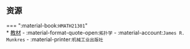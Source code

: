 ## 资源  
=== ":material-book:`HMATH21301`"  
    * [教材](https://api.ecylt.top/v1/lanzou_link?url=https://cqu-openlib.lanzout.com/iBQ3M26n031g&type=down) - :material-format-quote-open:`拓扑学` - :material-account:`James R. Munkres` - :material-printer:`机械工业出版社`  